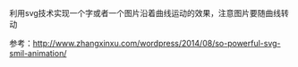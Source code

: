 利用svg技术实现一个字或者一个图片沿着曲线运动的效果，注意图片要随曲线转动

参考：http://www.zhangxinxu.com/wordpress/2014/08/so-powerful-svg-smil-animation/